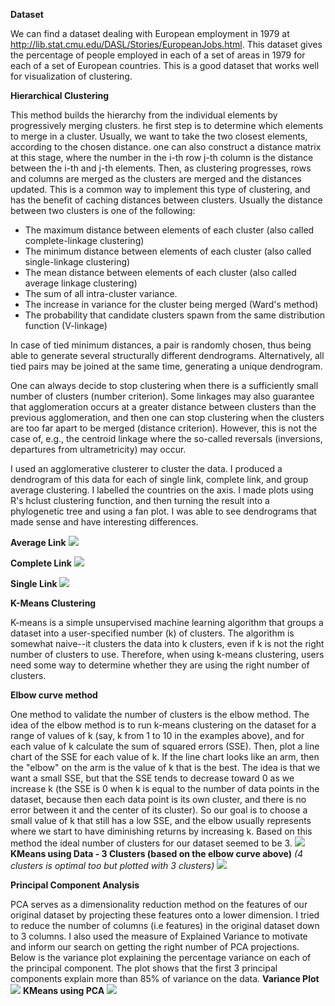 **Dataset**

We can find a dataset dealing with European employment in 1979 at http://lib.stat.cmu.edu/DASL/Stories/EuropeanJobs.html. This dataset gives the percentage of people employed in each of a set of areas in 1979 for each of a set of European countries. This is a good dataset that works well for visualization of clustering.

**Hierarchical Clustering**

This method builds the hierarchy from the individual elements by progressively merging clusters. he first step is to determine which elements to merge in a cluster. Usually, we want to take the two closest elements, according to the chosen distance. one can also construct a distance matrix at this stage, where the number in the i-th row j-th column is the distance between the i-th and j-th elements. Then, as clustering progresses, rows and columns are merged as the clusters are merged and the distances updated. This is a common way to implement this type of clustering, and has the benefit of caching distances between clusters. Usually the distance between two clusters is one of the following:

+ The maximum distance between elements of each cluster (also called complete-linkage clustering)
+ The minimum distance between elements of each cluster (also called single-linkage clustering)
+ The mean distance between elements of each cluster (also called average linkage clustering)
+ The sum of all intra-cluster variance.
+ The increase in variance for the cluster being merged (Ward's method)
+ The probability that candidate clusters spawn from the same distribution function (V-linkage)

In case of tied minimum distances, a pair is randomly chosen, thus being able to generate several structurally different dendrograms. Alternatively, all tied pairs may be joined at the same time, generating a unique dendrogram.

One can always decide to stop clustering when there is a sufficiently small number of clusters (number criterion). Some linkages may also guarantee that agglomeration occurs at a greater distance between clusters than the previous agglomeration, and then one can stop clustering when the clusters are too far apart to be merged (distance criterion). However, this is not the case of, e.g., the centroid linkage where the so-called reversals (inversions, departures from ultrametricity) may occur.

I used an agglomerative clusterer to cluster the data. I produced a dendrogram of this data for each of single link, complete link, and group average clustering. I labelled the countries on the axis. I made plots using R's hclust clustering function, and then turning the result into a phylogenetic tree and using a fan plot. I was able to see dendrograms that made sense and have interesting differences.

**Average Link**
<img src="Dendogram_average.png">

**Complete Link**
<img src="Dendogram_complete.png">

**Single Link**
<img src="Dendogram_single.png">

**K-Means Clustering**

K-means is a simple unsupervised machine learning algorithm that groups a dataset into a user-specified number (k) of clusters. The algorithm is somewhat naive--it clusters the data into k clusters, even if k is not the right number of clusters to use. Therefore, when using k-means clustering, users need some way to determine whether they are using the right number of clusters.

**Elbow curve method**

One method to validate the number of clusters is the elbow method. The idea of the elbow method is to run k-means clustering on the dataset for a range of values of k (say, k from 1 to 10 in the examples above), and for each value of k calculate the sum of squared errors (SSE). Then, plot a line chart of the SSE for each value of k. If the line chart looks like an arm, then the "elbow" on the arm is the value of k that is the best. The idea is that we want a small SSE, but that the SSE tends to decrease toward 0 as we increase k (the SSE is 0 when k is equal to the number of data points in the dataset, because then each data point is its own cluster, and there is no error between it and the center of its cluster). So our goal is to choose a small value of k that still has a low SSE, and the elbow usually represents where we start to have diminishing returns by increasing k. Based on this method the ideal number of clusters for our dataset seemed to be 3.
<img src="elbow_curve.png">
**KMeans using Data - 3 Clusters (based on the elbow curve above)**
*(4 clusters is optimal too but plotted with 3 clusters)*
<img src="KMeans_Plot_1.png">

**Principal Component Analysis**

PCA serves as a dimensionality reduction method on the features of our original dataset by projecting these features onto a lower dimension. I tried to reduce the number of columns (i.e features) in the original dataset down to 3 columns. I also used the measure of Explained Variance to motivate and inform our search on getting the right number of PCA projections. Below is the variance plot explaining the percentage variance on each of the principal component. The plot shows that the first 3 principal components explain more than 85% of variance on the data.
**Variance Plot**
<img src="princomp_variance_plot.png">
**KMeans using PCA**
<img src="KMeans_Plot_2.png">


